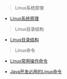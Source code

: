 >Linux系统原理

- [Linux系统原理](https://www.linuxprobe.com/linux-system-structure.html)

>Linux目录结构

- [Linux目录结构](https://mp.weixin.qq.com/s/rVe_8dOQRmGHEkNzIFiJhQ)

>Linux命令

- [Linux常用操作命令](http://www.cnblogs.com/ccy1106/p/6637661.html)

- [Java开发必用的Linux命令](http://www.hollischuang.com/archives/800)
